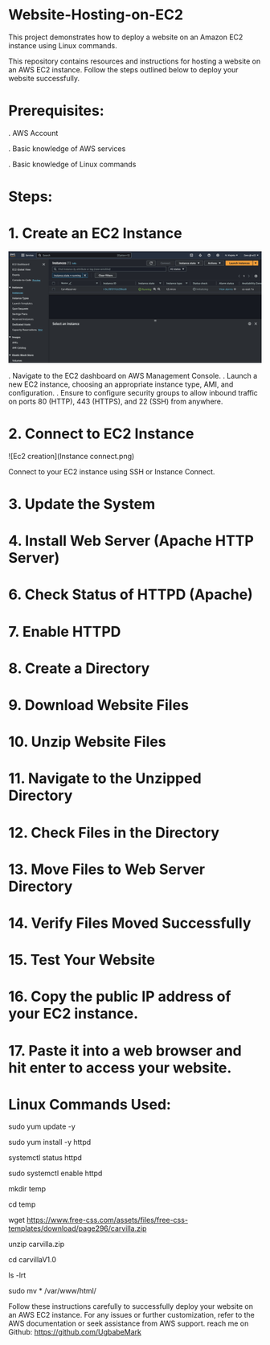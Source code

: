 # Website-Hosting-on-EC2

This project demonstrates how to deploy a website on an Amazon EC2 instance using Linux commands.

This repository contains resources and instructions for hosting a website on an AWS EC2 instance. Follow the steps outlined below to deploy your website successfully.

# Prerequisites:

. AWS Account

. Basic knowledge of AWS services

. Basic knowledge of Linux commands

# Steps:

# 1. Create an EC2 Instance

![Ec2 creation](EC2.png)

. Navigate to the EC2 dashboard on AWS Management Console.
. Launch a new EC2 instance, choosing an appropriate instance type, AMI, and configuration.
. Ensure to configure security groups to allow inbound traffic on ports 80 (HTTP), 443 (HTTPS), and 22 (SSH) from anywhere.

# 2. Connect to EC2 Instance

![Ec2 creation](Instance connect.png)

Connect to your EC2 instance using SSH or Instance Connect.

# 3. Update the System

# 4. Install Web Server (Apache HTTP Server)
# 6. Check Status of HTTPD (Apache)
# 7. Enable HTTPD
# 8. Create a Directory
# 9. Download Website Files
# 10. Unzip Website Files
# 11. Navigate to the Unzipped Directory
# 12. Check Files in the Directory
# 13. Move Files to Web Server Directory
# 14. Verify Files Moved Successfully
# 15. Test Your Website
# 16. Copy the public IP address of your EC2 instance.

# 17. Paste it into a web browser and hit enter to access your website.

# Linux Commands Used:

sudo yum update -y

sudo yum install -y httpd

systemctl status httpd

sudo systemctl enable httpd

mkdir temp

cd temp

wget https://www.free-css.com/assets/files/free-css-templates/download/page296/carvilla.zip

unzip carvilla.zip

cd carvillaV1.0

ls -lrt

sudo mv * /var/www/html/


Follow these instructions carefully to successfully deploy your website on an AWS EC2 instance. For any issues or further customization, refer to the AWS documentation or seek assistance from AWS support. reach me on Github: https://github.com/UgbabeMark


   
